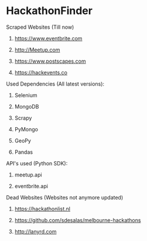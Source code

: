 # HackathonFinder

Scraped Websites (Till now)

1. https://www.eventbrite.com

2. http://Meetup.com

3. https://www.postscapes.com

4. https://hackevents.co

Used Dependencies (All latest versions):

1. Selenium

2. MongoDB

3. Scrapy

4. PyMongo

5. GeoPy

6. Pandas

API's used (Python SDK):

1. meetup.api

2. eventbrite.api


Dead Websites (Websites not anymore updated)

1. https://hackathonlist.nl

2. https://github.com/sdesalas/melbourne-hackathons

3. http://lanyrd.com
